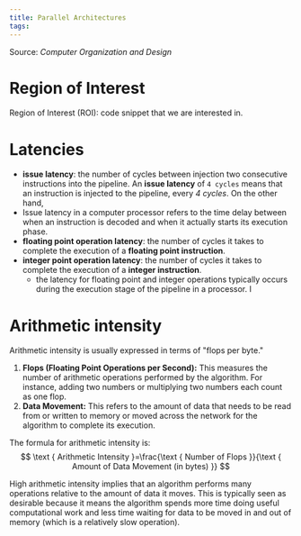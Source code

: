 ```yaml
---
title: Parallel Architectures
tags:
---
```


Source: *Computer Organization and Design* 

<!--more-->

# Region of Interest

Region of Interest (ROI): code snippet that we are interested in.



# Latencies

* **issue latency**: the number of cycles between injection two consecutive instructions into the pipeline. An **issue latency** of `4 cycles` means that an instruction is injected to the pipeline, every *4 cycles*. On the other hand,
* Issue latency in a computer processor refers to the time delay between  when an instruction is decoded and when it actually starts its execution phase. 
* **floating point operation latency**: the number of cycles it takes to complete the execution of a **floating point instruction**.
* **integer point operation latency**: the number of cycles it takes to complete the execution of a **integer instruction**.
  * the latency for floating point and integer operations typically occurs  during the execution stage of the pipeline in a processor. I

# Arithmetic intensity

Arithmetic intensity is usually expressed in terms of "flops per byte."

1. **Flops (Floating Point Operations per Second):** This measures the number of arithmetic operations performed by the algorithm. For instance, adding two numbers or multiplying two numbers each count as one flop.
2. **Data Movement:** This refers to the amount of data that needs to be read from or written to memory or moved across the network for the algorithm to complete its execution.

The formula for arithmetic intensity is:
$$
\text { Arithmetic Intensity }=\frac{\text { Number of Flops }}{\text { Amount of Data Movement (in bytes) }}
$$


High arithmetic intensity implies that an algorithm performs many operations relative to the amount of data it moves. This is typically seen as desirable because it means the algorithm spends more time doing useful computational work and less time waiting for data to be moved in and out of memory (which is a relatively slow operation). 
